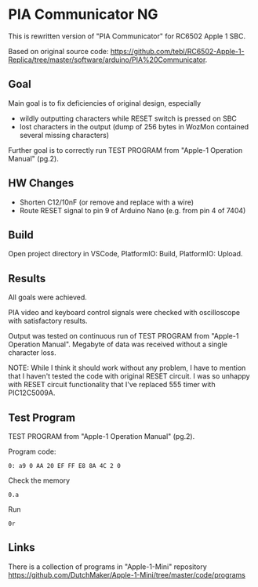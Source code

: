 # PIA Communicator NG

This is rewritten version of "PIA Communicator" for RC6502 Apple 1 SBC.

Based on original source code:
https://github.com/tebl/RC6502-Apple-1-Replica/tree/master/software/arduino/PIA%20Communicator.


## Goal

Main goal is to fix deficiencies of original design, especially 
- wildly outputting characters while RESET switch is pressed on SBC
- lost characters in the output (dump of 256 bytes in WozMon contained several missing characters)

Further goal is to correctly run TEST PROGRAM from "Apple-1 Operation Manual" (pg.2).



## HW Changes

- Shorten C12/10nF (or remove and replace with a wire)
- Route RESET signal to pin 9 of Arduino Nano (e.g. from pin 4 of 7404)



## Build

Open project directory in VSCode, PlatformIO: Build, PlatformIO: Upload.



## Results

All goals were achieved.

PIA video and keyboard control signals were checked with oscilloscope
with satisfactory results.

Output was tested on continuous run of TEST PROGRAM from
"Apple-1 Operation Manual". Megabyte of data was received without
a single character loss.


NOTE:
While I think it should work without any problem, I have to mention
that I haven't tested the code with original RESET circuit.
I was so unhappy with RESET circuit functionality that I've replaced 555
timer with PIC12C5009A.



## Test Program

TEST PROGRAM from "Apple-1 Operation Manual" (pg.2).

Program code:

    0: a9 0 AA 20 EF FF E8 8A 4C 2 0

Check the memory

    0.a

Run

    0r


## Links

There is a collection of programs in "Apple-1-Mini" repository
https://github.com/DutchMaker/Apple-1-Mini/tree/master/code/programs


